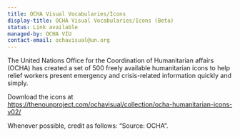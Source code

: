 ```yaml
---
title: OCHA Visual Vocabularies/Icons
display-title: OCHA Visual Vocabularies/Icons (Beta)
status: Link available
managed-by: OCHA VIU
contact-email: ochavisual@un.org
---
```


The United Nations Office for the Coordination of Humanitarian affairs (OCHA) has created a set of 500 freely available humanitarian icons to help relief workers present emergency and crisis-related information quickly and simply.

Download the icons at <https://thenounproject.com/ochavisual/collection/ocha-humanitarian-icons-v02/>

Whenever possible, credit as follows: “Source: OCHA”. 
